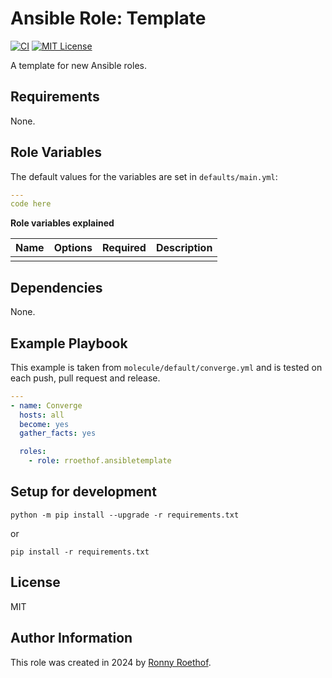 # Ansible Role: Template

[![CI](https://github.com/rroethof/ansibletemplate/actions/workflows/ci.yml/badge.svg?branch=main)](https://github.com/rroethof/ansibletemplate/actions/workflows/ci.yml)
[![MIT License](http://img.shields.io/badge/license-MIT-blue.svg?style=flat)](LICENSE)

A template for new Ansible roles.

## Requirements

None.

## Role Variables

The default values for the variables are set in `defaults/main.yml`:
```yaml
---
code here
```


**Role variables explained**

| Name | Options | Required | Description |
|---|---|---|---|
|   |   |   |   |

## Dependencies

None.

## Example Playbook

This example is taken from `molecule/default/converge.yml` and is tested on each push, pull request and release.
```yaml
---
- name: Converge
  hosts: all
  become: yes
  gather_facts: yes

  roles:
    - role: rroethof.ansibletemplate
```

## Setup for development

```python -m pip install --upgrade -r requirements.txt```

or

```pip install -r requirements.txt```

## License

MIT

## Author Information

This role was created in 2024 by [Ronny Roethof](https://github.com/rroethof).
